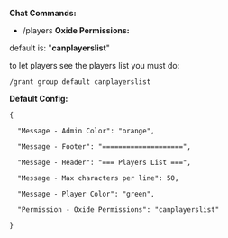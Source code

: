 **Chat Commands:**

- /players
**Oxide Permissions:**

default is: "**canplayerslist**"

to let players see the players list you must do: 
````
/grant group default canplayerslist
````


**Default Config:**

````
{

  "Message - Admin Color": "orange",

  "Message - Footer": "====================",

  "Message - Header": "=== Players List ===",

  "Message - Max characters per line": 50,

  "Message - Player Color": "green",

  "Permission - Oxide Permissions": "canplayerslist"

}
````